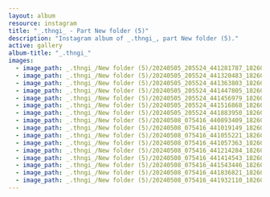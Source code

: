 ```yaml
---
layout: album
resource: instagram
title: "_.thngi_ - Part New folder (5)"
description: "Instagram album of _.thngi_, part New folder (5)."
active: gallery
album-title: "_.thngi_"
images:
  - image_path: _.thngi_/New folder (5)/20240505_205524_441281787_18260702290233157_8488547896201397916_n.jpg
  - image_path: _.thngi_/New folder (5)/20240505_205524_441320483_18260702299233157_1338127333039628538_n.jpg
  - image_path: _.thngi_/New folder (5)/20240505_205524_441363803_18260702281233157_5489718734922175231_n.jpg
  - image_path: _.thngi_/New folder (5)/20240505_205524_441447805_18260702248233157_7605830012734184213_n.jpg
  - image_path: _.thngi_/New folder (5)/20240505_205524_441456979_18260702251233157_5064985382911033821_n.jpg
  - image_path: _.thngi_/New folder (5)/20240505_205524_441516868_18260702263233157_2416399508034572816_n.jpg
  - image_path: _.thngi_/New folder (5)/20240505_205524_441883950_18260702272233157_3417886545804819812_n.jpg
  - image_path: _.thngi_/New folder (5)/20240508_075416_440893409_18260973631233157_1214278615038218257_n.jpg
  - image_path: _.thngi_/New folder (5)/20240508_075416_441019149_18260973586233157_402416536544527725_n.jpg
  - image_path: _.thngi_/New folder (5)/20240508_075416_441055221_18260973622233157_7994839072209275128_n.jpg
  - image_path: _.thngi_/New folder (5)/20240508_075416_441057363_18260973604233157_674818230571358711_n.jpg
  - image_path: _.thngi_/New folder (5)/20240508_075416_441214284_18260973649233157_8477215643621077208_n.jpg
  - image_path: _.thngi_/New folder (5)/20240508_075416_441414543_18260973595233157_7937001053354831061_n.jpg
  - image_path: _.thngi_/New folder (5)/20240508_075416_441543446_18260973658233157_3737836755004802524_n.jpg
  - image_path: _.thngi_/New folder (5)/20240508_075416_441836821_18260973628233157_4805433944300776932_n.jpg
  - image_path: _.thngi_/New folder (5)/20240508_075416_441932110_18260973640233157_5112740598684763790_n.jpg
---
```

